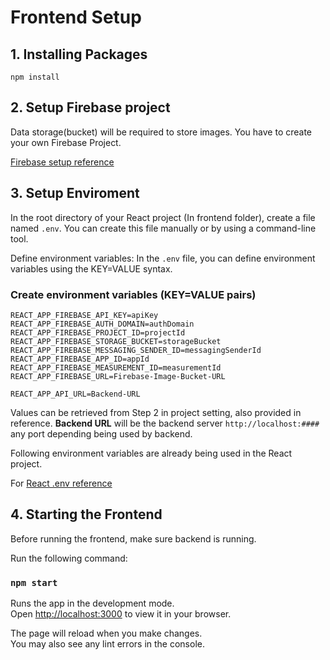 # Frontend Setup

## 1. Installing Packages

```
npm install
```

## 2. Setup Firebase project

Data storage(bucket) will be required to store images. You have to create your own Firebase Project.

[Firebase setup reference](https://samuelbankole.medium.com/google-firebase-in-react-1acc64516788)

## 3. Setup Enviroment

In the root directory of your React project (In frontend folder), create a file named `.env`.
You can create this file manually or by using a command-line tool.

Define environment variables: In the `.env` file, you can define environment variables using the KEY=VALUE syntax.

### Create environment variables (KEY=VALUE pairs)

```
REACT_APP_FIREBASE_API_KEY=apiKey
REACT_APP_FIREBASE_AUTH_DOMAIN=authDomain
REACT_APP_FIREBASE_PROJECT_ID=projectId
REACT_APP_FIREBASE_STORAGE_BUCKET=storageBucket
REACT_APP_FIREBASE_MESSAGING_SENDER_ID=messagingSenderId
REACT_APP_FIREBASE_APP_ID=appId
REACT_APP_FIREBASE_MEASUREMENT_ID=measurementId
REACT_APP_FIREBASE_URL=Firebase-Image-Bucket-URL

REACT_APP_API_URL=Backend-URL
```

Values can be retrieved from Step 2 in project setting, also provided in reference.
**Backend URL** will be the backend server `http://localhost:####` any port depending being used by backend.

Following environment variables are already being used in the React project.

For [React .env reference](https://medium.com/@bhairabpatra.iitd/env-file-in-react-js-09d11dc77924)

## 4. Starting the Frontend

Before running the frontend, make sure backend is running.

Run the following command:

### `npm start`

Runs the app in the development mode.\
Open [http://localhost:3000](http://localhost:3000) to view it in your browser.

The page will reload when you make changes.\
You may also see any lint errors in the console.
